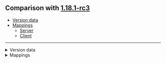 ## Comparison with [1.18.1-rc3](https://github.com/PixiGeko/Minecraft-generated-data/tree/1.18.1-rc3)

- [Version data](#version-data)
- [Mappings](#mappings)
  - [Server](#server)
  - [Client](#client)

<hr/>
<details><summary>Version data</summary>
<table><tr><th></th><th align="left">1.18.1-rc3</th><th>1.18.1</th></tr><tr><td>World version</td><td><code>2864</code></td><td><code>2865</code></td></tr><tr><td>Protocol version</td><td><code>1073741888</code></td><td><code>757</code></td></tr></table>
</details>
<details><summary>Mappings</summary>
<h2>Server</h2>























































































































































































































































































































































































































































































































































































































































































































































































































































































































































































































































































































































































































































































































































































































































































































































































































































































































































































































































































































































































































































































































































































































































































































































































































<h2>Client</h2>
</details>